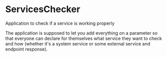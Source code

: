 # ServicesChecker
Application to check if a service is working properly

The application is supposed to let you add everything on a parameter so that everyone can declare for themselves what service they want to check and how (whether it's a system service or some external service and endpoint response).
